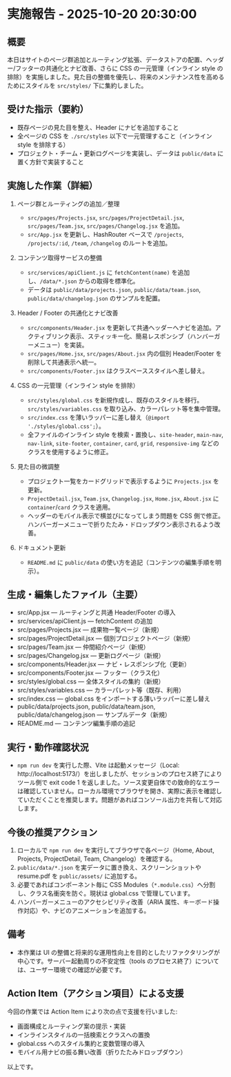 # 実施報告 - 2025-10-20 20:30:00

## 概要
本日はサイトのページ群追加とルーティング拡張、データストアの配置、ヘッダー/フッターの共通化とナビ改善、さらに CSS の一元管理（インライン style の排除）を実施しました。見た目の整備を優先し、将来のメンテナンス性を高めるためにスタイルを `src/styles/` 下に集約しました。

## 受けた指示（要約）
- 既存ページの見た目を整え、Header にナビを追加すること
- 全ページの CSS を `./src/styles` 以下で一元管理すること（インライン style を排除する）
- プロジェクト・チーム・更新ログページを実装し、データは `public/data` に置く方針で実装すること

## 実施した作業（詳細）
1. ページ群とルーティングの追加／整理
   - `src/pages/Projects.jsx`, `src/pages/ProjectDetail.jsx`, `src/pages/Team.jsx`, `src/pages/Changelog.jsx` を追加。
   - `src/App.jsx` を更新し、HashRouter ベースで `/projects`, `/projects/:id`, `/team`, `/changelog` のルートを追加。

2. コンテンツ取得サービスの整備
   - `src/services/apiClient.js` に `fetchContent(name)` を追加し、`/data/*.json` からの取得を標準化。
   - データは `public/data/projects.json`, `public/data/team.json`, `public/data/changelog.json` のサンプルを配置。

3. Header / Footer の共通化とナビ改善
   - `src/components/Header.jsx` を更新して共通ヘッダーへナビを追加。アクティブリンク表示、スティッキー化、簡易レスポンシブ（ハンバーガーメニュー）を実装。
   - `src/pages/Home.jsx`, `src/pages/About.jsx` 内の個別 Header/Footer を削除して共通表示へ統一。
   - `src/components/Footer.jsx` はクラスベーススタイルへ差し替え。

4. CSS の一元管理（インライン style を排除）
   - `src/styles/global.css` を新規作成し、既存のスタイルを移行。`src/styles/variables.css` を取り込み、カラーパレット等を集中管理。
   - `src/index.css` を薄いラッパーに差し替え（`@import './styles/global.css';`）。
   - 全ファイルのインライン style を検索・置換し、`site-header`, `main-nav`, `nav-link`, `site-footer`, `container`, `card`, `grid`, `responsive-img` などのクラスを使用するように修正。

5. 見た目の微調整
   - プロジェクト一覧をカードグリッドで表示するように `Projects.jsx` を更新。
   - `ProjectDetail.jsx`, `Team.jsx`, `Changelog.jsx`, `Home.jsx`, `About.jsx` に `container`/`card` クラスを適用。
   - ヘッダーのモバイル表示で横並びになってしまう問題を CSS 側で修正。ハンバーガーメニューで折りたたみ・ドロップダウン表示されるよう改善。

6. ドキュメント更新
   - `README.md` に `public/data` の使い方を追記（コンテンツの編集手順を明示）。

## 生成・編集したファイル（主要）
- src/App.jsx — ルーティングと共通 Header/Footer の導入
- src/services/apiClient.js — fetchContent の追加
- src/pages/Projects.jsx — 成果物一覧ページ（新規）
- src/pages/ProjectDetail.jsx — 個別プロジェクトページ（新規）
- src/pages/Team.jsx — 仲間紹介ページ（新規）
- src/pages/Changelog.jsx — 更新ログページ（新規）
- src/components/Header.jsx — ナビ・レスポンシブ化（更新）
- src/components/Footer.jsx — フッター（クラス化）
- src/styles/global.css — 全体スタイルの集約（新規）
- src/styles/variables.css — カラーパレット等（既存、利用）
- src/index.css — global.css をインポートする薄いラッパーに差し替え
- public/data/projects.json, public/data/team.json, public/data/changelog.json — サンプルデータ（新規）
- README.md — コンテンツ編集手順の追記

## 実行・動作確認状況
- `npm run dev` を実行した際、Vite は起動メッセージ（Local: http://localhost:5173/）を出しましたが、セッションのプロセス終了によりツール側で exit code 1 を返しました。ソース変更自体での致命的なエラーは確認していません。ローカル環境でブラウザを開き、実際に表示を確認していただくことを推奨します。問題があればコンソール出力を共有して対応します。

## 今後の推奨アクション
1. ローカルで `npm run dev` を実行してブラウザで各ページ（Home, About, Projects, ProjectDetail, Team, Changelog）を確認する。
2. `public/data/*.json` を実データに置き換え、スクリーンショットや resume.pdf を `public/assets/` に追加する。
3. 必要であればコンポーネント毎に CSS Modules（`*.module.css`）へ分割し、クラス名衝突を防ぐ。現状は global.css で管理しています。
4. ハンバーガーメニューのアクセシビリティ改善（ARIA 属性、キーボード操作対応）や、ナビのアニメーションを追加する。

## 備考
- 本作業は UI の整備と将来的な運用性向上を目的としたリファクタリングが中心です。サーバー起動周りの不安定性（tools のプロセス終了）については、ユーザー環境での確認が必要です。

## Action Item（アクション項目）による支援

今回の作業では Action Item により次の点で支援を行いました:

- 画面構成とルーティング案の提示・実装
- インラインスタイルの一括検索とクラスへの置換
- global.css へのスタイル集約と変数管理の導入
- モバイル用ナビの振る舞い改善（折りたたみドロップダウン）

以上です。

